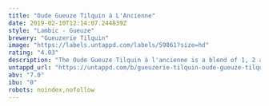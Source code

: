 ```yaml
---
title: "Oude Gueuze Tilquin à L'Ancienne"
date: 2019-02-10T12:14:07.244839Z
style: "Lambic - Gueuze"
brewery: "Gueuzerie Tilquin"
image: "https://labels.untappd.com/labels/59861?size=hd"
rating: "4.03"
description: "The Oude Gueuze Tilquin à l'ancienne is a blend of 1, 2 and 3 years old lambic refermented in bottle for at least 6 months.  Oude  in flemish or  à l'ancienne  in french is an appellation protected by the EU and is restricted for traditional belgian gueuze in bottle."
untappd_url: "https://untappd.com/b/gueuzerie-tilquin-oude-gueuze-tilquin-a-l-ancienne/59861"
abv: "7.0"
ibu: "0"
robots: noindex,nofollow
---
```

